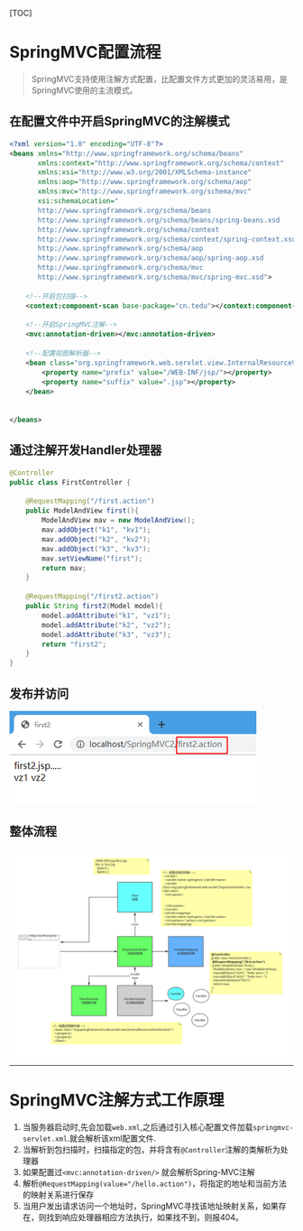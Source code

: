 [TOC]



# SpringMVC配置流程

> SpringMVC支持使用注解方式配置，比配置文件方式更加的灵活易用，是SpringMVC使用的主流模式。

## 在配置文件中开启SpringMVC的注解模式

```xml
<?xml version="1.0" encoding="UTF-8"?>
<beans xmlns="http://www.springframework.org/schema/beans"
       xmlns:context="http://www.springframework.org/schema/context"
       xmlns:xsi="http://www.w3.org/2001/XMLSchema-instance"
       xmlns:aop="http://www.springframework.org/schema/aop"
       xmlns:mvc="http://www.springframework.org/schema/mvc"
       xsi:schemaLocation="
       http://www.springframework.org/schema/beans
       http://www.springframework.org/schema/beans/spring-beans.xsd
       http://www.springframework.org/schema/context
       http://www.springframework.org/schema/context/spring-context.xsd
       http://www.springframework.org/schema/aop
       http://www.springframework.org/schema/aop/spring-aop.xsd
       http://www.springframework.org/schema/mvc
       http://www.springframework.org/schema/mvc/spring-mvc.xsd">

    <!--开启包扫描-->
    <context:component-scan base-package="cn.tedu"></context:component-scan>

    <!--开启SpringMVC注解-->
    <mvc:annotation-driven></mvc:annotation-driven>

    <!--配置视图解析器-->
    <bean class="org.springframework.web.servlet.view.InternalResourceViewResolver">
        <property name="prefix" value="/WEB-INF/jsp/"></property>
        <property name="suffix" value=".jsp"></property>
    </bean>


</beans>
```

## 通过注解开发Handler处理器

```java
@Controller
public class FirstController {

    @RequestMapping("/first.action")
    public ModelAndView first(){
        ModelAndView mav = new ModelAndView();
        mav.addObject("k1", "kv1");
        mav.addObject("k2", "kv2");
        mav.addObject("k3", "kv3");
        mav.setViewName("first");
        return mav;
    }

    @RequestMapping("/first2.action")
    public String first2(Model model){
        model.addAttribute("k1", "vz1");
        model.addAttribute("k2", "vz2");
        model.addAttribute("k3", "vz3");
        return "first2";
    }
}

```



## 发布并访问

![](..\img\SpringMvcImg\SpringMVC注解-发布并访问.png)

## 整体流程

![](..\img\SpringMvcImg\SpringMVC注解-整体流程.png)

------



# SpringMVC注解方式工作原理

1. 当服务器启动时,先会加载`web.xml`,之后通过引入核心配置文件加载`springmvc-servlet.xml`.就会解析该xml配置文件.
2. 当解析到包扫描时，扫描指定的包，并将含有`@Controller`注解的类解析为处理器
3. 如果配置过`<mvc:annotation-driven/>`     就会解析Spring-MVC注解
4. 解析`@RequestMapping(value="/hello.action")`，将指定的地址和当前方法的映射关系进行保存
5. 当用户发出请求访问一个地址时，SpringMVC寻找该地址映射关系，如果存在，则找到响应处理器相应方法执行，如果找不到，则报404。

